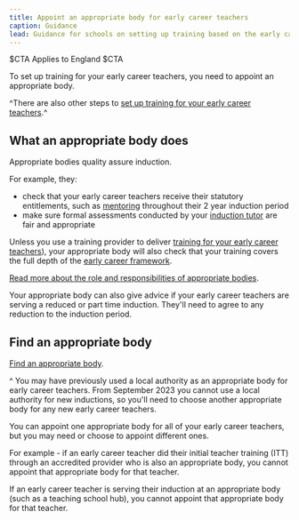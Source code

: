 ```yaml
---
title: Appoint an appropriate body for early career teachers
caption: Guidance
lead: Guidance for schools on setting up training based on the early career framework, part of induction for early career teachers.
---
```


$CTA
Applies to England
$CTA


To set up training for your early career teachers, you need to appoint an appropriate body.

^There are also other steps to [set up training for your early career teachers](/set-up-training-for-your-early-career-teachers).^

## What an appropriate body does

Appropriate bodies quality assure induction. 

For example, they:

* check that your early career teachers receive their statutory entitlements, such as [mentoring](/choose-mentors-for-early-career-teachers) throughout their 2 year induction period
* make sure formal assessments conducted by your [induction tutor](/nominate-induction-tutor) are fair and appropriate

Unless you use a training provider to deliver [training for your early career teachers](/choose-training-option-early-career-teachers)), your appropriate body will also check that your training covers the full depth of the [early career framework](https://www.gov.uk/government/publications/early-career-framework). 

[Read more about the role and responsibilities of appropriate bodies](https://www.gov.uk/government/publications/appropriate-bodies-guidance-induction-and-the-early-career-framework).

Your appropriate body can also give advice if your early career teachers are serving a reduced or part time induction. They'll need to agree to any reduction to the induction period.

## Find an appropriate body


[Find an appropriate body](https://www.gov.uk/government/publications/statutory-teacher-induction-appropriate-bodies/find-an-appropriate-body).

^ You may have previously used a local authority as an appropriate body for early career teachers. From September 2023 you cannot use a local authority for new inductions, so you'll need to choose another appropriate body for any new early career teachers.

You can appoint one appropriate body for all of your early career teachers, but you may need or choose to appoint different ones.

For example - if an early career teacher did their initial teacher training (ITT) through an accredited provider who is also an appropriate body, you cannot appoint that appropriate body for that teacher.

If an early career teacher is serving their induction at an appropriate body (such as a teaching school hub), you cannot appoint that appropriate body for that teacher.

